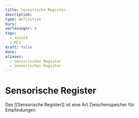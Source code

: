 ```yaml
---
title: Sensorische Register
description: 
type: definition
kurs: 
vorlesungnr: 0
tags:
  - sose24
  - MCI
draft: false
date: 
aliases:
  - Sensorischen Register
  - Sensorisches Register
---
```

# Sensorische Register

Das [[Sensorische Register]] ist eine Art Zwischenspeicher für Empfindungen.